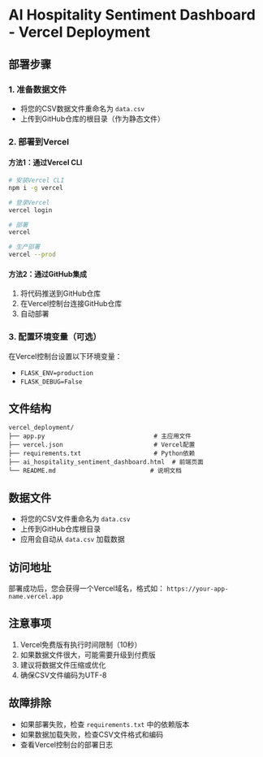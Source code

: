 # AI Hospitality Sentiment Dashboard - Vercel Deployment

## 部署步骤

### 1. 准备数据文件
- 将您的CSV数据文件重命名为 `data.csv`
- 上传到GitHub仓库的根目录（作为静态文件）

### 2. 部署到Vercel

#### 方法1：通过Vercel CLI
```bash
# 安装Vercel CLI
npm i -g vercel

# 登录Vercel
vercel login

# 部署
vercel

# 生产部署
vercel --prod
```

#### 方法2：通过GitHub集成
1. 将代码推送到GitHub仓库
2. 在Vercel控制台连接GitHub仓库
3. 自动部署

### 3. 配置环境变量（可选）
在Vercel控制台设置以下环境变量：
- `FLASK_ENV=production`
- `FLASK_DEBUG=False`

## 文件结构
```
vercel_deployment/
├── app.py                              # 主应用文件
├── vercel.json                         # Vercel配置
├── requirements.txt                    # Python依赖
├── ai_hospitality_sentiment_dashboard.html  # 前端页面
└── README.md                          # 说明文档
```

## 数据文件
- 将您的CSV文件重命名为 `data.csv`
- 上传到GitHub仓库根目录
- 应用会自动从 `data.csv` 加载数据

## 访问地址
部署成功后，您会获得一个Vercel域名，格式如：
`https://your-app-name.vercel.app`

## 注意事项
1. Vercel免费版有执行时间限制（10秒）
2. 如果数据文件很大，可能需要升级到付费版
3. 建议将数据文件压缩或优化
4. 确保CSV文件编码为UTF-8

## 故障排除
- 如果部署失败，检查 `requirements.txt` 中的依赖版本
- 如果数据加载失败，检查CSV文件格式和编码
- 查看Vercel控制台的部署日志

